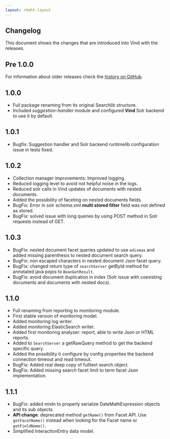 ```yaml
---
layout: rbmht-layout
---
```


## Changelog

This document shows the changes that are introduced into Vind with the releases.

## Pre 1.0.0
For information about older releases check the [history on GitHub](https://github.com/RBMHTechnology/vind/commits/master).

## 1.0.0
* Full package renaming from its original Searchlib structure.
* Included _suggestion-handler_ module and configured **Vind** Solr backend to use it by default.

## 1.0.1
* Bugfix: Suggestion handler and Solr backend runtimelib configuration issue in tests fixed.

## 1.0.2
* Collection manager improvements: Improved logging.
* Reduced logging level to avoid not helpful noise in the logs.
* Reduced solr calls in Vind updates of documents with nested documents.
* Added the possibility of faceting on nested documents fields.
* BugFix: Error in solr _schema.xml_.**multi stored filter** field was not defined as stored.
* BugFix: solved issue with long queries by using POST method in Solr requests instead of GET.

## 1.0.3
* BugFix: nested document facet queries updated to use `edismax` and added missing parenthesis to nested document search query.
* BugFix: non escaped characters in nested document Json facet query.
* BugFix: changed return type of `searchServer` getById method for annotated java pojos to `BeanGetResult`.
* BugFix: avoid document duplication in index (Solr issue with coexisting documents and documents with nested docs).

## 1.1.0
* Full renaming from reporting to monitoring module.
* First stable version of monitoring model.
* Added monitoring log writer.
* Added monitoring ElasticSearch writer.
* Added first monitoring analyzer: report, able to write Json or HTML reports.
* Added to `SearchServer` a getRawQuery method to get the backend specific query.
* Added the possibility ti configure by config properties the backend connection timeout and read timeout.
* BugFix: Added real deep copy of fulltext search object.
* BugFix: Added missing search facet limit to term facet Json implementation.

## 1.1.1
* BugFix: added mixIn to properly serialize DateMathExpression objects and its sub objects.
* __API change__: deprecated method `getName()` from Facet API. Use `getFacetName()` instead when
looking for the Facet name or `getFieldName()`.
* Simplified InteractionEntry data model.

